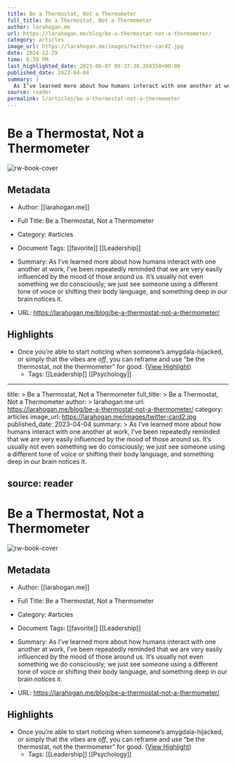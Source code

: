 ```yaml
---
title: Be a Thermostat, Not a Thermometer
full_title: Be a Thermostat, Not a Thermometer
author: larahogan.me
url: https://larahogan.me/blog/be-a-thermostat-not-a-thermometer/
category: articles
image_url: https://larahogan.me/images/twitter-card2.jpg
date: 2024-12-29
time: 6:39 PM
last_highlighted_date: 2023-06-07 09:37:30.358350+00:00
published_date: 2023-04-04
summary: |
  As I’ve learned more about how humans interact with one another at work, I’ve been repeatedly reminded that we are very easily influenced by the mood of those around us. It’s usually not even something we do consciously; we just see someone using a different tone of voice or shifting their body language, and something deep in our brain notices it.
source: reader
permalink: l/articles/be-a-thermostat-not-a-thermometer
---
```

# Be a Thermostat, Not a Thermometer

![rw-book-cover](https://larahogan.me/images/twitter-card2.jpg)

## Metadata
- Author: [[larahogan.me]]
- Full Title: Be a Thermostat, Not a Thermometer
- Category: #articles
- Document Tags: [[favorite]] [[Leadership]] 
- Summary: As I’ve learned more about how humans interact with one another at work, I’ve been repeatedly reminded that we are very easily influenced by the mood of those around us. It’s usually not even something we do consciously; we just see someone using a different tone of voice or shifting their body language, and something deep in our brain notices it.


- URL: https://larahogan.me/blog/be-a-thermostat-not-a-thermometer/

## Highlights
- Once you’re able to start noticing when someone’s amygdala-hijacked, or simply that the vibes are *off*, you can reframe and use “be the thermostat, not the thermometer” for good. ([View Highlight](https://read.readwise.io/read/01h2akftgbzc24vmq99eh90v8v))
    - Tags: [[Leadership]] [[Psychology]] 


---
title: >
  Be a Thermostat, Not a Thermometer
full_title: >
  Be a Thermostat, Not a Thermometer
author: >
  larahogan.me
url: https://larahogan.me/blog/be-a-thermostat-not-a-thermometer/
category: articles
image_url: https://larahogan.me/images/twitter-card2.jpg
published_date: 2023-04-04
summary: >
  As I’ve learned more about how humans interact with one another at work, I’ve been repeatedly reminded that we are very easily influenced by the mood of those around us. It’s usually not even something we do consciously; we just see someone using a different tone of voice or shifting their body language, and something deep in our brain notices it.


source: reader
---
# Be a Thermostat, Not a Thermometer

![rw-book-cover](https://larahogan.me/images/twitter-card2.jpg)

## Metadata
- Author: [[larahogan.me]]
- Full Title: Be a Thermostat, Not a Thermometer
- Category: #articles
- Document Tags: [[favorite]] [[Leadership]] 
- Summary: As I’ve learned more about how humans interact with one another at work, I’ve been repeatedly reminded that we are very easily influenced by the mood of those around us. It’s usually not even something we do consciously; we just see someone using a different tone of voice or shifting their body language, and something deep in our brain notices it.


- URL: https://larahogan.me/blog/be-a-thermostat-not-a-thermometer/

## Highlights
- Once you’re able to start noticing when someone’s amygdala-hijacked, or simply that the vibes are *off*, you can reframe and use “be the thermostat, not the thermometer” for good. ([View Highlight](https://read.readwise.io/read/01h2akftgbzc24vmq99eh90v8v))
    - Tags: [[Leadership]] [[Psychology]] 


